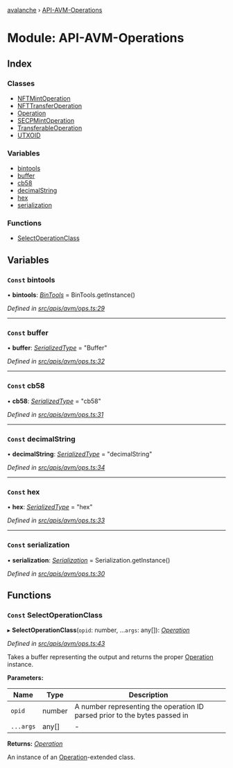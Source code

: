 [avalanche](../README.md) › [API-AVM-Operations](api_avm_operations.md)

# Module: API-AVM-Operations

## Index

### Classes

* [NFTMintOperation](../classes/api_avm_operations.nftmintoperation.md)
* [NFTTransferOperation](../classes/api_avm_operations.nfttransferoperation.md)
* [Operation](../classes/api_avm_operations.operation.md)
* [SECPMintOperation](../classes/api_avm_operations.secpmintoperation.md)
* [TransferableOperation](../classes/api_avm_operations.transferableoperation.md)
* [UTXOID](../classes/api_avm_operations.utxoid.md)

### Variables

* [bintools](api_avm_operations.md#const-bintools)
* [buffer](api_avm_operations.md#const-buffer)
* [cb58](api_avm_operations.md#const-cb58)
* [decimalString](api_avm_operations.md#const-decimalstring)
* [hex](api_avm_operations.md#const-hex)
* [serialization](api_avm_operations.md#const-serialization)

### Functions

* [SelectOperationClass](api_avm_operations.md#const-selectoperationclass)

## Variables

### `Const` bintools

• **bintools**: *[BinTools](../classes/utils_bintools.bintools.md)* = BinTools.getInstance()

*Defined in [src/apis/avm/ops.ts:29](https://github.com/ava-labs/avalanchejs/blob/8c220c6/src/apis/avm/ops.ts#L29)*

___

### `Const` buffer

• **buffer**: *[SerializedType](src_utils.md#serializedtype)* = "Buffer"

*Defined in [src/apis/avm/ops.ts:32](https://github.com/ava-labs/avalanchejs/blob/8c220c6/src/apis/avm/ops.ts#L32)*

___

### `Const` cb58

• **cb58**: *[SerializedType](src_utils.md#serializedtype)* = "cb58"

*Defined in [src/apis/avm/ops.ts:31](https://github.com/ava-labs/avalanchejs/blob/8c220c6/src/apis/avm/ops.ts#L31)*

___

### `Const` decimalString

• **decimalString**: *[SerializedType](src_utils.md#serializedtype)* = "decimalString"

*Defined in [src/apis/avm/ops.ts:34](https://github.com/ava-labs/avalanchejs/blob/8c220c6/src/apis/avm/ops.ts#L34)*

___

### `Const` hex

• **hex**: *[SerializedType](src_utils.md#serializedtype)* = "hex"

*Defined in [src/apis/avm/ops.ts:33](https://github.com/ava-labs/avalanchejs/blob/8c220c6/src/apis/avm/ops.ts#L33)*

___

### `Const` serialization

• **serialization**: *[Serialization](../classes/utils_serialization.serialization.md)* = Serialization.getInstance()

*Defined in [src/apis/avm/ops.ts:30](https://github.com/ava-labs/avalanchejs/blob/8c220c6/src/apis/avm/ops.ts#L30)*

## Functions

### `Const` SelectOperationClass

▸ **SelectOperationClass**(`opid`: number, ...`args`: any[]): *[Operation](../classes/api_avm_operations.operation.md)*

*Defined in [src/apis/avm/ops.ts:43](https://github.com/ava-labs/avalanchejs/blob/8c220c6/src/apis/avm/ops.ts#L43)*

Takes a buffer representing the output and returns the proper [Operation](../classes/api_avm_operations.operation.md) instance.

**Parameters:**

Name | Type | Description |
------ | ------ | ------ |
`opid` | number | A number representing the operation ID parsed prior to the bytes passed in  |
`...args` | any[] | - |

**Returns:** *[Operation](../classes/api_avm_operations.operation.md)*

An instance of an [Operation](../classes/api_avm_operations.operation.md)-extended class.

